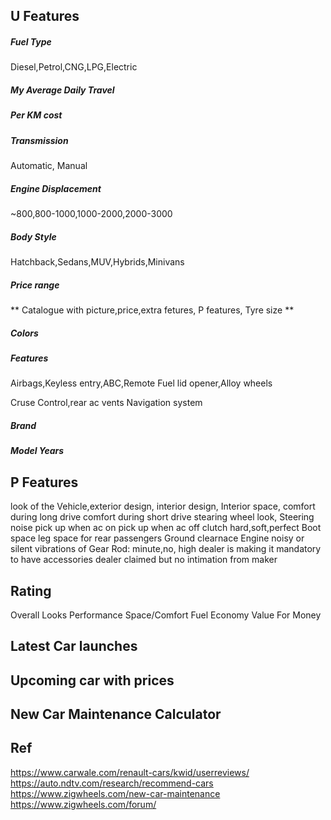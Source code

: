 ## U Features
##### Fuel Type
Diesel,Petrol,CNG,LPG,Electric

##### My Average Daily Travel

##### Per KM cost

##### Transmission
Automatic, Manual

##### Engine Displacement
~800,800-1000,1000-2000,2000-3000

##### Body Style
Hatchback,Sedans,MUV,Hybrids,Minivans

##### Price range

** Catalogue with picture,price,extra fetures, P features, Tyre size **

##### Colors

##### Features
Airbags,Keyless entry,ABC,Remote Fuel lid opener,Alloy wheels

Cruse Control,rear ac vents
Navigation system

##### Brand

##### Model Years

## P Features
look of the Vehicle,exterior design, interior design,  Interior space,
comfort during long drive
comfort during short drive
stearing wheel look, Steering noise
pick up when ac on
pick up when ac off
clutch hard,soft,perfect
Boot space 
leg space for rear passengers
Ground clearnace
Engine noisy or silent
vibrations of Gear Rod: minute,no, high
dealer is making it mandatory to have accessories
dealer claimed but no intimation from maker

## Rating
Overall
Looks
Performance
Space/Comfort
Fuel Economy
Value For Money

## Latest Car launches

## Upcoming car with prices

## New Car Maintenance Calculator


## Ref
https://www.carwale.com/renault-cars/kwid/userreviews/
https://auto.ndtv.com/research/recommend-cars
https://www.zigwheels.com/new-car-maintenance
https://www.zigwheels.com/forum/

